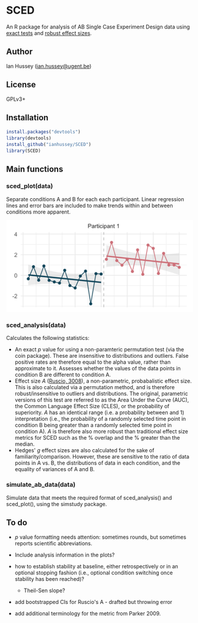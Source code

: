 # SCED

An R package for analysis of AB Single Case Experiment Design data using [exact tests](https://en.wikipedia.org/wiki/Exact_test) and [robust effect sizes](https://www.ncbi.nlm.nih.gov/pubmed/18331151).

## Author

Ian Hussey (ian.hussey@ugent.be)

## License

GPLv3+

## Installation

```R
install.packages("devtools")
library(devtools)
install_github("ianhussey/SCED")
library(SCED)
```

## Main functions 

### sced_plot(data)

Separate conditions A and B for each each participant. Linear regression lines and error bars are included to make trends within and between conditions more apparent. 

![plot](./screenshots/plot.png)

### sced_analysis(data)

Calculates the following statistics:

- An exact *p* value for using a non-paramteric permutation test (via the coin package). These are insensitive to distributions and outliers. False positive rates are therefore equal to the alpha value, rather than approximate to it. Assesses whether the values of the data points in condition B are different to condition A.
- Effect size *A* ([Ruscio, 3008](https://www.ncbi.nlm.nih.gov/pubmed/18331151)), a non-parametric, probabalistic effect size. This is also calculated via a permutation method, and is therefore robust/insensitive to outliers and distributions. The original, parametric versions of this test are referred to as the Area Under the Curve (AUC), the Common Language Effect Size (CLES), or the probability of superiority. *A* has an identical range (i.e. a probability between and 1) interpretation (i.e., the probability of a randomly selected time point in condition B being greater than a randomly selected time point in condition A). *A* is therefore also more robust than traditional effect size metrics for SCED such as the % overlap and the % greater than the median.
- Hedges' *g* effect sizes are also calculated for the sake of familiarity/comparison. However, these are sensitive to the ratio of data points in A vs. B, the distributions of data in each condition, and the equality of variances of A and B. 

### simulate_ab_data(data)

Simulate data that meets the required format of sced_analysis() and sced_plot(), using the simstudy package.



## To do

- *p* value formatting needs attention: sometimes rounds, but sometimes reports scientific abbreviations.

- Include analysis information in the plots?

- how to establish stability at baseline, either retrospectively or in an optional stopping fashion (i.e., optional condition switching once stability has been reached)?
  - Theil-Sen slope?

- add bootstrapped CIs for Ruscio's A - drafted but throwing error

- add additional terminology for the metric from Parker 2009. 

  ​